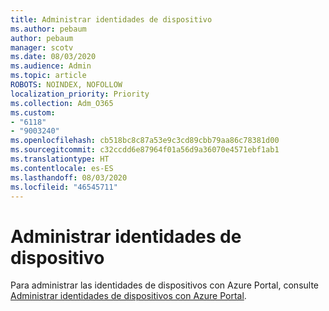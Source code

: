 ```yaml
---
title: Administrar identidades de dispositivo
ms.author: pebaum
author: pebaum
manager: scotv
ms.date: 08/03/2020
ms.audience: Admin
ms.topic: article
ROBOTS: NOINDEX, NOFOLLOW
localization_priority: Priority
ms.collection: Adm_O365
ms.custom:
- "6118"
- "9003240"
ms.openlocfilehash: cb518bc8c87a53e9c3cd89cbb79aa86c78381d00
ms.sourcegitcommit: c32ccdd6e87964f01a56d9a36070e4571ebf1ab1
ms.translationtype: HT
ms.contentlocale: es-ES
ms.lasthandoff: 08/03/2020
ms.locfileid: "46545711"
---
```

# <a name="manage-device-identities"></a>Administrar identidades de dispositivo

Para administrar las identidades de dispositivos con Azure Portal, consulte [Administrar identidades de dispositivos con Azure Portal](https://docs.microsoft.com/azure/active-directory/devices/device-management-azure-portal).